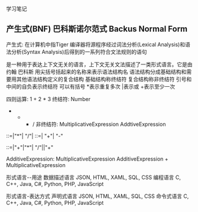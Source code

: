 学习笔记
## 产生式(BNF) 巴科斯诺尔范式 Backus Normal Form
产生式: 在计算机中指Tiger 编译器将源程序经过词法分析(Lexical Analysis)和语法分析(Syntax Analysis)后得到的一系列符合文法规则的语句

是一种用于表达上下文无关的语言，上下文无关文法描述了一类形式语言。它是由约翰 巴科斯
用尖括号括起来的名称来表示语法结构名
语法结构分成基础结构和需要用其他语法结构定义的复合结构
基础结构称终结符
复合结构称非终结符
引号和中间的自负表示终结符
可以有括号
*表示重复多次
|表示或
+表示至少一次


四则运算:
1 + 2 * 3
终结符:
Number
+ - * /
非终结符:
MultiplicativeExpression
AddtiveExpression

<MultiplicativeExpression>::=<Number>|<MultiplicativeExpression>"*"<Number>|
<MultiplicativeExpression>"/"<Number>|
<AddtiveExpression>::=<MultiplicativeExpression>|
<AddtiveExpression>"+"<MultiplicativeExpression>|
<AddtiveExpression>"-"<MultiplicativeExpression>

<MultiplicativeExpression>::=<Number>|<AddtiveExpression>"+"<Number>|<MultiplicativeExpression>"*"<Number>|
<MultiplicativeExpression>"/"|<Number>|<AddtiveExpression>"+"<Number>

AdditiveExpression:
  MultiplicativeExpression
  AdditiveExpression +
MultiplicativeExpression

形式语言--用途
数据描述语言
  JSON, HTML, XAML, SQL, CSS
编程语言
  C, C++, Java, C#, Python, PHP, JavaScript

形式语言-表达方式
声明式语言
  JSON, HTML, XAML, SQL, CSS
命令式语言
  C, C++, Java, C#, Python, PHP, JavaScript

